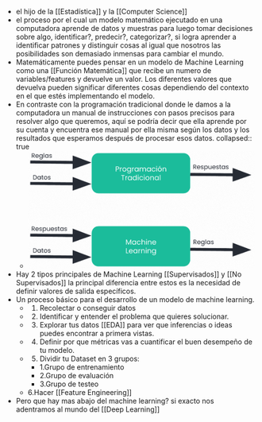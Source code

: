 - el hijo de la [[Estadística]] y la [[Computer Science]]
- el proceso por el cual un modelo matemático ejecutado en una computadora aprende de datos y muestras para luego tomar decisiones sobre algo, identificar?, predecir?, categorizar?, si logra aprender a identificar patrones y distinguir cosas al igual que nosotros las posibilidades son demasiado inmensas para cambiar el mundo.
- Matemáticamente puedes pensar en un modelo de Machine Learning  como una [[Función Matemática]] que recibe un numero de variables/features y devuelve un valor. Los diferentes valores que devuelva pueden significar diferentes cosas dependiendo del contexto en el que estés implementando el modelo.
- En contraste con la programación tradicional donde le damos a la computadora un manual de instrucciones con pasos precisos para resolver algo que queremos, aquí se podría decir que ella aprende por su cuenta y encuentra ese manual por ella misma según los datos y los resultados que esperamos después de procesar esos datos.
  collapsed:: true
	- ![image.png](../assets/image_1670853549400_0.png)
- Hay 2 tipos principales de Machine Learning [[Supervisados]] y [[No Supervisados]] la principal diferencia entre estos es la necesidad de definir valores de salida específicos.
- Un proceso básico para el desarrollo de un modelo de machine learning.
	- 1. Recolectar o conseguir datos
	- 2. Identificar y entender el problema que quieres solucionar.
	- 3. Explorar tus datos [[EDA]] para ver que inferencias o ideas puedes encontrar a primera vistas.
	- 4. Definir por que métricas vas a cuantificar el buen desempeño de tu modelo.
	- 5. Dividir tu Dataset en 3 grupos:
		- 1.Grupo de entrenamiento
		- 2.Grupo de evaluación
		- 3.Grupo de testeo
	- 6.Hacer [[Feature Engineering]]
- Pero que hay mas abajo del machine learning? si exacto nos adentramos al mundo del [[Deep Learning]]